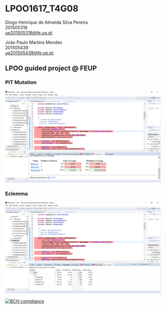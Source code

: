 # LPOO1617_T4G08

Diogo Henrique de Almeida Silva Pereira   
201505318	        
up201505318@fe.up.pt

João Paulo Martins Mendes                 
201505439	        
up201505439@fe.up.pt


## LPOO guided project @ FEUP

### PIT Mutation
![Alt text](/dkeep/screenshots/PIT.png?raw=true)

### Eclemma

![Alt text](/dkeep/screenshots/Eclemma.png?raw=true)

[![BCH compliance](https://bettercodehub.com/edge/badge/JMendes25/LPOO1617_T4G08?token=3a5e91da9866677b54902291804a21c442d6cbec)](https://bettercodehub.com/)
